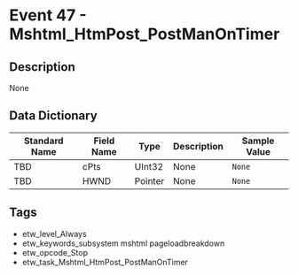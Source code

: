 # Event 47 - Mshtml_HtmPost_PostManOnTimer

## Description
None

## Data Dictionary
|Standard Name|Field Name|Type|Description|Sample Value|
|---|---|---|---|---|
|TBD|cPts|UInt32|None|`None`|
|TBD|HWND|Pointer|None|`None`|

## Tags
* etw_level_Always
* etw_keywords_subsystem mshtml pageloadbreakdown
* etw_opcode_Stop
* etw_task_Mshtml_HtmPost_PostManOnTimer